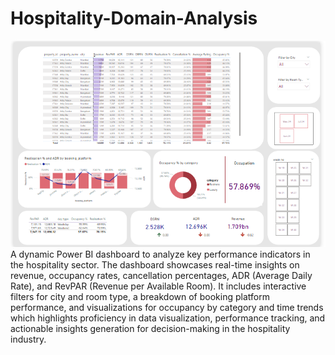 # Hospitality-Domain-Analysis
<img src = "Hospitality Domain Analysis Dashboard.png"/>
A dynamic Power BI dashboard to analyze key performance indicators in the hospitality sector. The dashboard showcases real-time insights on revenue, occupancy rates, cancellation percentages, ADR (Average Daily Rate), and RevPAR (Revenue per Available Room). It includes interactive filters for city and room type, a breakdown of booking platform performance, and visualizations for occupancy by category and time trends which highlights proficiency in data visualization, performance tracking, and actionable insights generation for decision-making in the hospitality industry.
